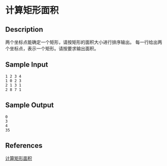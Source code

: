 # 计算矩形面积

## Description

两个坐标点能确定一个矩形，请按矩形的面积大小进行排序输出。 每一行给出两个坐标点，表示一个矩形。请按要求输出面积。

## Sample Input

```
1 2 3 4
1 0 2 3
2 1 3 1
2 8 7 1
```

## Sample Output

```
0
3
4
35
```

## References

[计算矩形面积](http://cpp.zjut.edu.cn/ShowProblem.aspx?ShowID=1053)

